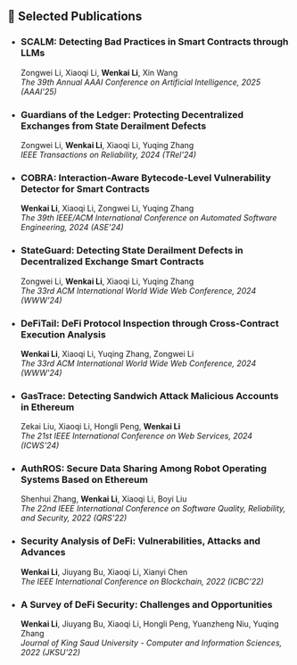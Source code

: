 ## 📝 Selected Publications

<ul class="publications">
  <li>
  <h3> <strong>SCALM: Detecting Bad Practices in Smart Contracts through LLMs</strong></h3>
  <p>Zongwei Li, Xiaoqi Li, <strong>Wenkai Li</strong>, Xin Wang<br>
  <em>The 39th Annual AAAI Conference on Artificial Intelligence, 2025 (AAAI'25)</em></p>
  </li>
<li>
  <h3> Guardians of the Ledger: Protecting Decentralized Exchanges from State Derailment Defects</h3>
  <p>Zongwei Li, <strong>Wenkai Li</strong>, Xiaoqi Li, Yuqing Zhang<br>
  <em>IEEE Transactions on Reliability, 2024 (TRel'24)</em></p>
</li>
<li>
  <h3> COBRA: Interaction-Aware Bytecode-Level Vulnerability Detector for Smart Contracts</h3>
  <p><strong>Wenkai Li</strong>, Xiaoqi Li, Zongwei Li, Yuqing Zhang<br>
  <em>The 39th IEEE/ACM International Conference on Automated Software Engineering, 2024 (ASE'24)</em></p>
</li>
<li>
  <h3> StateGuard: Detecting State Derailment Defects in Decentralized Exchange Smart Contracts</h3>
  <p>Zongwei Li, <strong>Wenkai Li</strong>, Xiaoqi Li, Yuqing Zhang<br>
  <em>The 33rd ACM International World Wide Web Conference, 2024 (WWW'24)</em></p>
</li>
<li>
  <h3> DeFiTail: DeFi Protocol Inspection through Cross-Contract Execution Analysis</h3>
  <p><strong>Wenkai Li</strong>, Xiaoqi Li, Yuqing Zhang, Zongwei Li<br>
  <em>The 33rd ACM International World Wide Web Conference, 2024 (WWW'24)</em></p>
</li>
<li>
  <h3> GasTrace: Detecting Sandwich Attack Malicious Accounts in Ethereum</h3>
  <p>Zekai Liu, Xiaoqi Li, Hongli Peng, <strong>Wenkai Li</strong><br>
  <em>The 21st IEEE International Conference on Web Services, 2024 (ICWS'24)</em></p>
</li>
<li>
  <h3> AuthROS: Secure Data Sharing Among Robot Operating Systems Based on Ethereum</h3>
  <p>Shenhui Zhang, <strong>Wenkai Li</strong>, Xiaoqi Li, Boyi Liu<br>
  <em>The 22nd IEEE International Conference on Software Quality, Reliability, and Security, 2022 (QRS'22)</em></p>
</li>
<li>
  <h3> Security Analysis of DeFi: Vulnerabilities, Attacks and Advances</h3>
  <p><strong>Wenkai Li</strong>, Jiuyang Bu, Xiaoqi Li, Xianyi Chen<br>
  <em>The IEEE International Conference on Blockchain, 2022 (ICBC'22)</em></p>
</li>
<li>
  <h3> A Survey of DeFi Security: Challenges and Opportunities</h3>
  <p><strong>Wenkai Li</strong>, Jiuyang Bu, Xiaoqi Li, Hongli Peng, Yuanzheng Niu, Yuqing Zhang<br>
  <em>Journal of King Saud University - Computer and Information Sciences, 2022 (JKSU'22)</em></p>
</li>
</ul>


